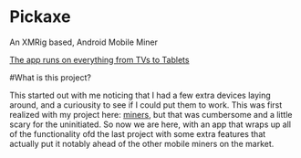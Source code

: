 # Pickaxe
An XMRig based, Android Mobile Miner

[The app runs on everything from TVs to Tablets](images/1.jpg?raw=true "Title")


#What is this project?

This started out with me noticing that I had a few extra devices laying around, and a curiousity to see if I could put them to work. This was first realized with my project here: [miners](https://github.com/NanoBytesInc/miners), but that was cumbersome and a little scary for the uninitiated. So now we are here, with an app that wraps up all of the functionality ofd the last project with some extra features that actually put it notably ahead of the other mobile miners on the market. 
